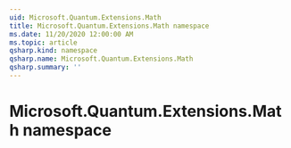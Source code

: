 ```yaml
---
uid: Microsoft.Quantum.Extensions.Math
title: Microsoft.Quantum.Extensions.Math namespace
ms.date: 11/20/2020 12:00:00 AM
ms.topic: article
qsharp.kind: namespace
qsharp.name: Microsoft.Quantum.Extensions.Math
qsharp.summary: ''
---
```


# Microsoft.Quantum.Extensions.Math namespace



